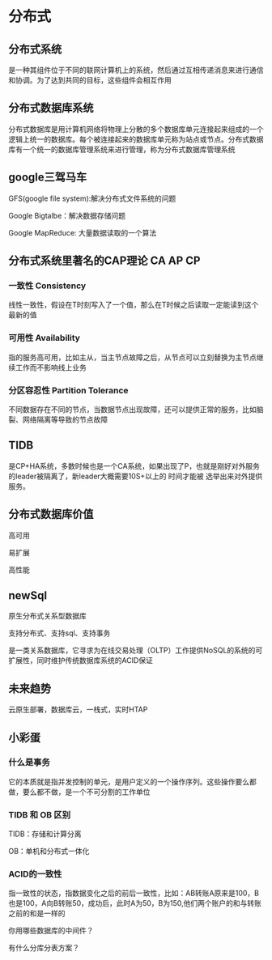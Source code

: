 # 分布式

## 分布式系统

是一种其组件位于不同的联网计算机上的系统，然后通过互相传递消息来进行通信和协调。为了达到共同的目标，这些组件会相互作用

## 分布式数据库系统

分布式数据库是用计算机网络将物理上分散的多个数据库单元连接起来组成的一个逻辑上统一的数据库。每个被连接起来的数据库单元称为站点或节点。分布式数据库有一个统一的数据库管理系统来进行管理，称为分布式数据库管理系统

## google三驾马车

GFS(google file system):解决分布式文件系统的问题

Google Bigtalbe：解决数据存储问题

Google MapReduce: 大量数据读取的一个算法

## 分布式系统里著名的CAP理论 CA  AP  CP

### 一致性 Consistency

线性一致性，假设在T时刻写入了一个值，那么在T时候之后读取一定能读到这个最新的值

### 可用性 Availability

指的服务高可用，比如主从，当主节点故障之后，从节点可以立刻替换为主节点继续工作而不影响线上业务

### 分区容忍性 Partition Tolerance

不同数据存在不同的节点，当数据节点出现故障，还可以提供正常的服务，比如脑裂、网络隔离等导致的节点故障

##  TIDB 

是CP+HA系统，多数时候也是一个CA系统，如果出现了P，也就是刚好对外服务的leader被隔离了，新leader大概需要10S+以上的 时间才能被 选举出来对外提供服务。 

## 分布式数据库价值

高可用

易扩展

高性能

##  newSql

原生分布式关系型数据库

支持分布式、支持sql、支持事务

是一类关系数据库，它寻求为在线交易处理（OLTP）工作提供NoSQL的系统的可扩展性，同时维护传统数据库系统的ACID保证

##  未来趋势

云原生部署，数据库云，一栈式，实时HTAP



## 小彩蛋 

### 什么是事务

它的本质就是指并发控制的单元，是用户定义的一个操作序列。这些操作要么都做，要么都不做，是一个不可分割的工作单位

### TIDB 和 OB 区别

TIDB：存储和计算分离 

OB：单机和分布式一体化

###  ACID的一致性

指一致性的状态，指数据变化之后的前后一致性，比如：AB转账A原来是100，B也是100，A向B转账50，成功后，此时A为50，B为150,他们两个账户的和与转账之前的和是一样的

你用哪些数据库的中间件？

有什么分库分表方案？